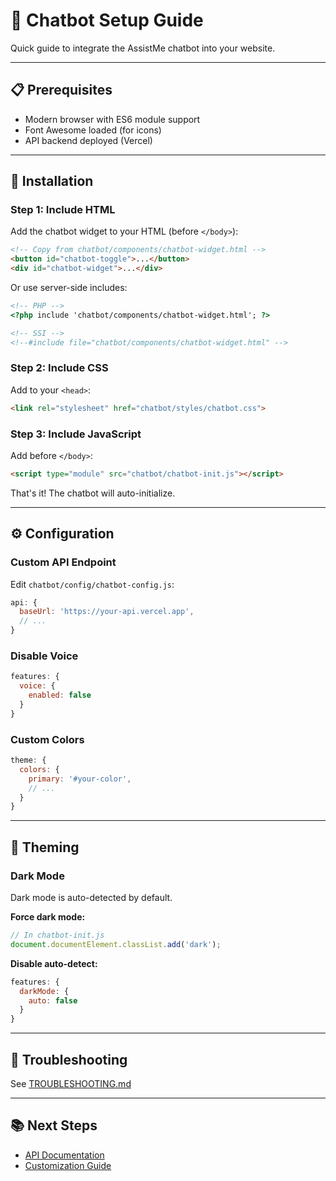 # 🚀 Chatbot Setup Guide

Quick guide to integrate the AssistMe chatbot into your website.

---

## 📋 Prerequisites

- Modern browser with ES6 module support
- Font Awesome loaded (for icons)
- API backend deployed (Vercel)

---

## 🔧 Installation

### Step 1: Include HTML

Add the chatbot widget to your HTML (before `</body>`):

```html
<!-- Copy from chatbot/components/chatbot-widget.html -->
<button id="chatbot-toggle">...</button>
<div id="chatbot-widget">...</div>
```

Or use server-side includes:

```html
<!-- PHP -->
<?php include 'chatbot/components/chatbot-widget.html'; ?>

<!-- SSI -->
<!--#include file="chatbot/components/chatbot-widget.html" -->
```

### Step 2: Include CSS

Add to your `<head>`:

```html
<link rel="stylesheet" href="chatbot/styles/chatbot.css">
```

### Step 3: Include JavaScript

Add before `</body>`:

```html
<script type="module" src="chatbot/chatbot-init.js"></script>
```

That's it! The chatbot will auto-initialize.

---

## ⚙️ Configuration

### Custom API Endpoint

Edit `chatbot/config/chatbot-config.js`:

```javascript
api: {
  baseUrl: 'https://your-api.vercel.app',
  // ...
}
```

### Disable Voice

```javascript
features: {
  voice: {
    enabled: false
  }
}
```

### Custom Colors

```javascript
theme: {
  colors: {
    primary: '#your-color',
    // ...
  }
}
```

---

## 🎨 Theming

### Dark Mode

Dark mode is auto-detected by default.

**Force dark mode:**

```javascript
// In chatbot-init.js
document.documentElement.classList.add('dark');
```

**Disable auto-detect:**

```javascript
features: {
  darkMode: {
    auto: false
  }
}
```

---

## 🐛 Troubleshooting

See [TROUBLESHOOTING.md](TROUBLESHOOTING.md)

---

## 📚 Next Steps

- [API Documentation](API.md)
- [Customization Guide](../README.md#customization)
